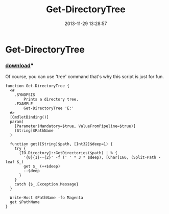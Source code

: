 ﻿---
pid:            4658
parent:         0
children:       
poster:         greg zakharov
title:          Get-DirectoryTree
date:           2013-11-29 13:28:57
format:         posh
---

# Get-DirectoryTree

### [download](4658.ps1)"

Of course, you can use 'tree' command that's why this script is just for fun.

```posh
function Get-DirectoryTree {
  <#
    .SYNOPSIS
        Prints a directory tree.
    .EXAMPLE
        Get-DirectoryTree 'E:'
  #>
  [CmdletBinding()]
  param(
    [Parameter(Mandatory=$true, ValueFromPipeline=$true)]
    [String]$PathName
  )
  
  function get([String]$path, [Int32]$deep=1) {
    try {
      [IO.Directory]::GetDirectories($path) | % {
        '{0}{1}--{2}' -f (' ' * 3 * $deep), [Char]166, (Split-Path -leaf $_)
        get $_ (++$deep)
        --$deep
      }
    }
    catch {$_.Exception.Message}
  }
  
  Write-Host $PathName -fo Magenta
  get $PathName
}
```
